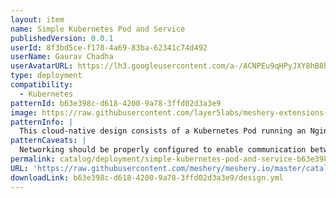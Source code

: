 ```yaml
---
layout: item
name: Simple Kubernetes Pod and Service
publishedVersion: 0.0.1
userId: 8f3bd5ce-f178-4a69-83ba-62341c74d492
userName: Gaurav Chadha
userAvatarURL: https://lh3.googleusercontent.com/a-/ACNPEu9qHPyJXY8hB8h4Qlmdc1YzI9qXe0if3sRuTpQPJA=s96-c
type: deployment
compatibility:
  - Kubernetes
patternId: b63e398c-d618-4200-9a78-3ffd02d3a3e9
image: https://raw.githubusercontent.com/layer5labs/meshery-extensions-packages/master/action-assets/design-assets/b63e398c-d618-4200-9a78-3ffd02d3a3e9-light.png,https://raw.githubusercontent.com/layer5labs/meshery-extensions-packages/master/action-assets/design-assets/b63e398c-d618-4200-9a78-3ffd02d3a3e9-dark.png
patternInfo: |
  This cloud-native design consists of a Kubernetes Pod running an Nginx container and a Kubernetes Service named service. The Pod uses the image nginx with an image pull policy of Always. The Service defines two ports: one with port 80 and target port 8080, and another with port 80. The Service allows communication between the Pod and external clients on port 80.
patternCaveats: |
  Networking should be properly configured to enable communication between pod and services. Ensure sufficient resources are available in the cluster.
permalink: catalog/deployment/simple-kubernetes-pod-and-service-b63e398c-d618-4200-9a78-3ffd02d3a3e9.html
URL: 'https://raw.githubusercontent.com/meshery/meshery.io/master/catalog/b63e398c-d618-4200-9a78-3ffd02d3a3e9/0.0.1/design.yml'
downloadLink: b63e398c-d618-4200-9a78-3ffd02d3a3e9/design.yml
---
```

